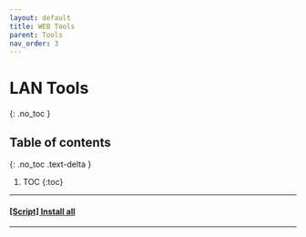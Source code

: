 ```yaml
---
layout: default
title: WEB Tools
parent: Tools
nav_order: 3
---
```


# LAN Tools
{: .no_toc }

## Table of contents
{: .no_toc .text-delta }

1. TOC
{:toc}

---

#### [\[Script\] Install all](https://github.com/caioMichele/JAM_Session/tree/master/docs/Scripts/Installers)

---

#### 